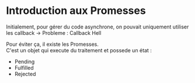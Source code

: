 # Introduction aux Promesses
Initialement, pour gérer du code asynchrone, on pouvait uniquement utiliser les callback -> Probleme : Callback Hell

Pour éviter ça, il existe les Promesses. \
C'est un objet qui execute du traitement et possede un état : 
- Pending
- Fulfilled
- Rejected 

